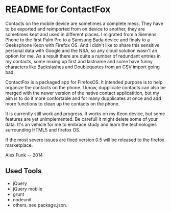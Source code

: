 # README for ContactFox 
Contacts on the mobile device are sometimes a complete mess. They have to be exported and reimported from on device to another, they are sometimes kept and used in different places. I migrated from a Siemens Phone to the first Palm Pre to a Samsung Bada device and finaly to a Geeksphone Keon with Firefox OS. And I didn't like to share this sensitive personal data with Google and the NSA, so any cloud solution wasn't an option for me. As a result there are quite a number of redundant entries in my contacts, some mixing up first and lastname and some have funny characters like Backslashes and Doublequotes from an CSV import going bad. 

ContactFox is a packaged app for FirefoxOS. It intended purpose is to help organize the contacts on the phone. I know, dupplicate contacts can also be merged with the newer version of the native contact applicatition, but my aim is to do it more confortable and for many dupplicates at once and add more functions to clean up the contacts on the phone. 

It is currently still work and progress. It works on my Keon device, but some features are yet unimplemented. Be carefull it might delete some of your data. It's an vehicle for me to embrace  study and learn the technologies surrounding HTML5 and firefox OS. 

If the most severe issues are fixed version 0.5 will be released to the firefox marketplace. 

Alex Funk -- 2014

## Used Tools

* jQuery
* jQuery mobile
* grunt
* nodeunit
* others, see package.json.
